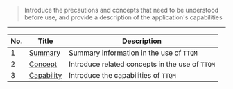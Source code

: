 > Introduce the precautions and concepts that need to be understood before use, and provide a description of the application's capabilities

---

| No. | Title                                     | Description                                     |
| --- | ----------------------------------------- | ----------------------------------------------- |
| 1   | [Summary](en/before-use/summary.md)       | Summary information in the use of `TTQM`        |
| 2   | [Concept](en/before-use/concept.md)       | Introduce related concepts in the use of `TTQM` |
| 3   | [Capability](en/before-use/capability.md) | Introduce the capabilities of `TTQM`            |
